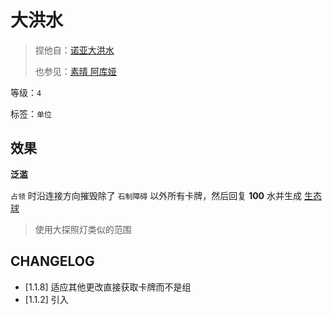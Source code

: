 # 大洪水

> 捏他自：[诺亚大洪水](https://baike.baidu.com/item/%E8%AF%BA%E4%BA%9A%E5%A4%A7%E6%B4%AA%E6%B0%B4/12616672)
>
> 也参见：[素晴 阿库娅](https://zh.moegirl.org.cn/zh-hans/%E9%98%BF%E5%BA%93%E5%A8%85(%E4%B8%BA%E7%BE%8E%E5%A5%BD%E7%9A%84%E4%B8%96%E7%95%8C%E7%8C%AE%E4%B8%8A%E7%A5%9D%E7%A6%8F)#)

等级：`4`

标签：`单位`

## 效果

**泛滥**

`占领` 时沿连接方向摧毁除了 `石制障碍` 以外所有卡牌，然后回复 **100** 水并生成 [生态球](生态球.md)

> 使用大探照灯类似的范围

## CHANGELOG

- [1.1.8] 适应其他更改直接获取卡牌而不是组
- [1.1.2] 引入
